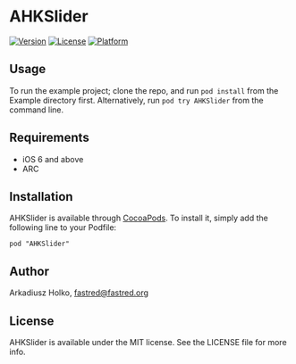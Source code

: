 # AHKSlider

[![Version](https://img.shields.io/cocoapods/v/AHKSlider.svg?style=flat)](http://cocoadocs.org/docsets/AHKSlider)
[![License](https://img.shields.io/cocoapods/l/AHKSlider.svg?style=flat)](http://cocoadocs.org/docsets/AHKSlider)
[![Platform](https://img.shields.io/cocoapods/p/AHKSlider.svg?style=flat)](http://cocoadocs.org/docsets/AHKSlider)

## Usage

To run the example project; clone the repo, and run `pod install` from the Example directory first. Alternatively, run `pod try AHKSlider` from the command line.

## Requirements

 * iOS 6 and above
 * ARC

## Installation

AHKSlider is available through [CocoaPods](http://cocoapods.org). To install
it, simply add the following line to your Podfile:

    pod "AHKSlider"

## Author

Arkadiusz Holko, fastred@fastred.org

## License

AHKSlider is available under the MIT license. See the LICENSE file for more info.

